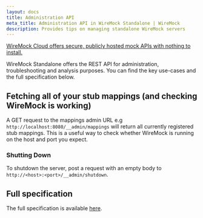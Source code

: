 ```yaml
---
layout: docs
title: Administration API
meta_title: Administration API in WireMock Standalone | WireMock
description: Provides tips on managing standalone WireMock servers
---
```


<div class="cloud-callout"><a href="https://www.wiremock.io?utm_source=oss-docs&utm_medium=oss-docs&utm_campaign=cloud-callout-administrations&utm_id=cloud-callouts&utm_term=cloud-callouts-administration" target="_BLANK">WireMock Cloud offers secure, publicly hosted mock APIs with nothing to install.</a></div>

WireMock Standalone offers the REST API for administration, troubleshooting and analysis purposes.
You can find the key use-cases and the full specification below.

## Fetching all of your stub mappings (and checking WireMock is working)

A GET request to the mappings admin URL e.g `http://localhost:8080/__admin/mappings`
will return all currently registered stub mappings.
This is a useful way to check whether WireMock is running on the host and port you expect.

### Shutting Down

To shutdown the server,
post a request with an empty body to `http://<host>:<port>/__admin/shutdown`.

## Full specification

The full specification is available [here](../admin-api-reference).
